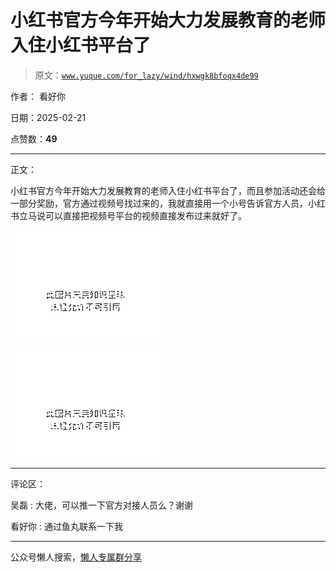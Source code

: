# 小红书官方今年开始大力发展教育的老师入住小红书平台了

> 原文：[`www.yuque.com/for_lazy/wind/hxwgk8bfoqx4de99`](https://www.yuque.com/for_lazy/wind/hxwgk8bfoqx4de99)

作者： 看好你

日期：2025-02-21

点赞数：**49**

* * *

正文：

小红书官方今年开始大力发展教育的老师入住小红书平台了，而且参加活动还会给一部分奖励，官方通过视频号找过来的，我就直接用一个小号告诉官方人员，小红书立马说可以直接把视频号平台的视频直接发布过来就好了。

![](img/612de444a26000230336046e27d0664c.png "None")

![](img/65700d7f04073a312705550a4a63ef9b.png "None")

* * *

评论区：

吴磊 : 大佬，可以推一下官方对接人员么？谢谢

看好你 : 通过鱼丸联系一下我

* * *

公众号懒人搜索，[懒人专属群分享](https://lazybook.fun/#/blog/group)